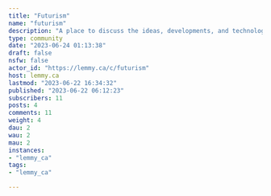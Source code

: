 ```yaml
---
title: "Futurism" 
name: "futurism"
description: "A place to discuss the ideas, developments, and technology that can and will shape the future of civilization. Tenats: (1) Concepts are often better treated in isolation -- eg: what if energy became near zero cost?     (2) Consider the law of unintended consequences -- eg: if this happens, then these other systems fail     (3) Pseudoscience and speculative physics are not welcome. Keep it grounded in reality.    (4) We are here to explore the parameter spaces of the future -- these includes political system changes that advances may trigger. Keep political discussions abstract and not about current affairs.     (5) No pumping of vapourware -- eg: battery tech announcements."
type: community
date: "2023-06-24 01:13:38"
draft: false
nsfw: false
actor_id: "https://lemmy.ca/c/futurism"
host: lemmy.ca
lastmod: "2023-06-22 16:34:32"
published: "2023-06-22 06:12:23"
subscribers: 11
posts: 4
comments: 11
weight: 4
dau: 2
wau: 2
mau: 2
instances:
- "lemmy_ca"
tags: 
- "lemmy_ca"

---
```

